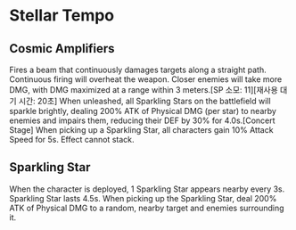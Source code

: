 # Stellar Tempo

## Cosmic Amplifiers

Fires a beam that continuously damages targets along a straight path. Continuous firing will overheat the weapon. Closer enemies will take more DMG, with DMG maximized at a range within 3 meters.[SP 소모: 11][재사용 대기 시간: 20초] When unleashed, all Sparkling Stars on the battlefield will sparkle brightly, dealing 200% ATK of Physical DMG (per star) to nearby enemies and impairs them, reducing their DEF by 30% for 4.0s.[Concert Stage] When picking up a Sparkling Star, all characters gain 10% Attack Speed for 5s. Effect cannot stack.

## Sparkling Star

When the character is deployed, 1 Sparkling Star appears nearby every 3s. Sparkling Star lasts 4.5s. When picking up the Sparkling Star, deal 200% ATK of Physical DMG to a random, nearby target and enemies surrounding it.
